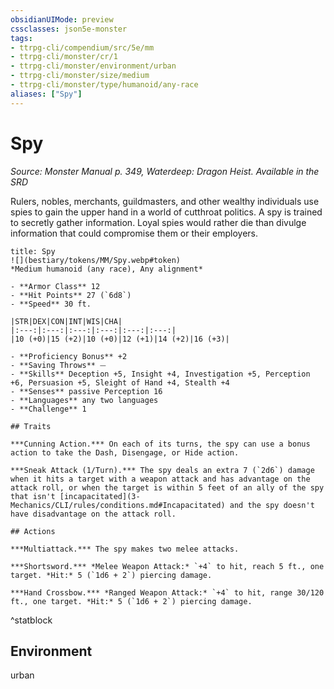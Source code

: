 ```yaml
---
obsidianUIMode: preview
cssclasses: json5e-monster
tags:
- ttrpg-cli/compendium/src/5e/mm
- ttrpg-cli/monster/cr/1
- ttrpg-cli/monster/environment/urban
- ttrpg-cli/monster/size/medium
- ttrpg-cli/monster/type/humanoid/any-race
aliases: ["Spy"]
---
```

# Spy
*Source: Monster Manual p. 349, Waterdeep: Dragon Heist. Available in the <span title='Systems Reference Document (5.1)'>SRD</span>*  

Rulers, nobles, merchants, guildmasters, and other wealthy individuals use spies to gain the upper hand in a world of cutthroat politics. A spy is trained to secretly gather information. Loyal spies would rather die than divulge information that could compromise them or their employers.

```ad-statblock
title: Spy
![](bestiary/tokens/MM/Spy.webp#token)
*Medium humanoid (any race), Any alignment*

- **Armor Class** 12
- **Hit Points** 27 (`6d8`)
- **Speed** 30 ft.

|STR|DEX|CON|INT|WIS|CHA|
|:---:|:---:|:---:|:---:|:---:|:---:|
|10 (+0)|15 (+2)|10 (+0)|12 (+1)|14 (+2)|16 (+3)|

- **Proficiency Bonus** +2
- **Saving Throws** ⏤
- **Skills** Deception +5, Insight +4, Investigation +5, Perception +6, Persuasion +5, Sleight of Hand +4, Stealth +4
- **Senses** passive Perception 16
- **Languages** any two languages
- **Challenge** 1

## Traits

***Cunning Action.*** On each of its turns, the spy can use a bonus action to take the Dash, Disengage, or Hide action.

***Sneak Attack (1/Turn).*** The spy deals an extra 7 (`2d6`) damage when it hits a target with a weapon attack and has advantage on the attack roll, or when the target is within 5 feet of an ally of the spy that isn't [incapacitated](3-Mechanics/CLI/rules/conditions.md#Incapacitated) and the spy doesn't have disadvantage on the attack roll.

## Actions

***Multiattack.*** The spy makes two melee attacks.

***Shortsword.*** *Melee Weapon Attack:* `+4` to hit, reach 5 ft., one target. *Hit:* 5 (`1d6 + 2`) piercing damage.

***Hand Crossbow.*** *Ranged Weapon Attack:* `+4` to hit, range 30/120 ft., one target. *Hit:* 5 (`1d6 + 2`) piercing damage.
```
^statblock

## Environment

urban